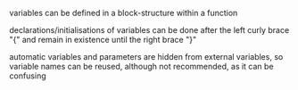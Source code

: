 variables can be defined in a block-structure within a function

declarations/initialisations of variables can be done after the left curly brace "{" and remain in existence until the right brace "}"

automatic variables and parameters are hidden from external variables, so variable names can be reused, although not recommended, as it can be confusing
